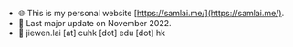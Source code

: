 
- 🌐 This is my personal website [https://samlai.me/](https://samlai.me/).
- 📅 Last major update on November 2022. 
- 📧 jiewen.lai [at] cuhk [dot] edu [dot] hk